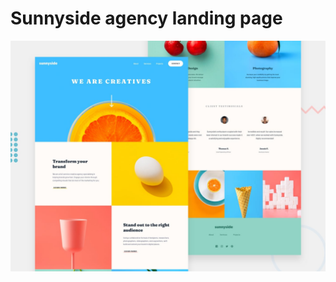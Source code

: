 # Sunnyside agency landing page

![Design preview for the Sunnyside agency landing page coding challenge](./design/desktop-preview.jpg)
